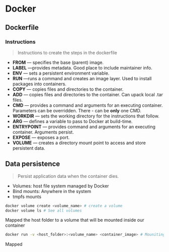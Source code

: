 
# Docker





## Dockerfile
### Instructions

> Instructions to create the steps in the dockerfile
> 
- **FROM** — specifies the base (parent) image.
- **LABEL** —provides metadata. Good place to include maintainer info.
- **ENV** — sets a persistent environment variable.
- **RUN** —runs a command and creates an image layer. Used to install packages into containers.
- **COPY** — copies files and directories to the container.
- **ADD** — copies files and directories to the container. Can upack local .tar files.
- **CMD** — provides a command and arguments for an executing container. Parameters can be overridden. There - can be **only** one CMD.
- **WORKDIR** — sets the working directory for the instructions that follow.
- **ARG** — defines a variable to pass to Docker at build-time.
- **ENTRYPOINT** — provides command and arguments for an executing container. Arguments persist.
- **EXPOSE** — exposes a port.
- **VOLUME** — creates a directory mount point to access and store persistent data.

## Data persistence

> Persist application data when the container dies.

- Volumes: host file system managed by Docker
- Bind mounts: Anywhere in the system
- tmpfs mounts

```sh
docker volume create <volume_name> # create a volume
docker volume ls # See all volumes
```

Mapped the host folder to a volume that will be mounted inside our container
```sh
docker run -v <host_folder>:<volume_name> <container_image> # Mouniting a data volume to a container
```

Mapped 
